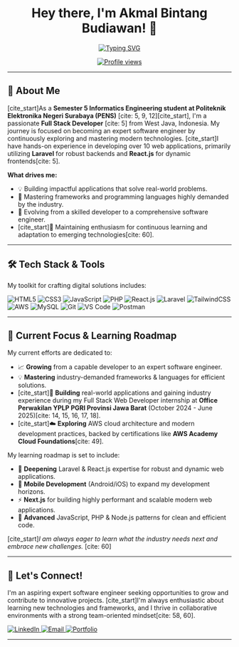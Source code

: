 <h1 align="center">Hey there, I'm Akmal Bintang Budiawan! 👋</h1>

<p align="center">
  <a href="https://git.io/typing-svg">
    <img src="https://readme-typing-svg.herokuapp.com?font=Fira+Code&size=28&pause=1000&color=F7DF1E&width=435&lines=Full+Stack+Developer;Crafting+digital+solutions;Building+web+applications;Passionate+learner" alt="Typing SVG" />
  </a>
</p>

<p align="center">
  <a href="https://github.com/your-github-username">
    <img src="https://komarev.com/ghpvc/?username=your-github-username&color=blueviolet&style=flat&label=Profile%20Views" alt="Profile views" />
  </a>
</p>

---

## 🚀 About Me

[cite_start]As a **Semester 5 Informatics Engineering student at Politeknik Elektronika Negeri Surabaya (PENS)** [cite: 5, 9, 12][cite_start], I'm a passionate **Full Stack Developer** [cite: 5] from West Java, Indonesia. My journey is focused on becoming an expert software engineer by continuously exploring and mastering modern technologies. [cite_start]I have hands-on experience in developing over 10 web applications, primarily utilizing **Laravel** for robust backends and **React.js** for dynamic frontends[cite: 5].

**What drives me:**
* 💡 Building impactful applications that solve real-world problems.
* 🌱 Mastering frameworks and programming languages highly demanded by the industry.
* 🎯 Evolving from a skilled developer to a comprehensive software engineer.
* [cite_start]🚀 Maintaining enthusiasm for continuous learning and adaptation to emerging technologies[cite: 60].

---

## 🛠️ Tech Stack & Tools

My toolkit for crafting digital solutions includes:

<p align="left">
  <img src="https://img.shields.io/badge/HTML5-E34F26?style=flat&logo=html5&logoColor=white" alt="HTML5"/>
  <img src="https://img.shields.io/badge/CSS3-1572B6?style=flat&logo=css3&logoColor=white" alt="CSS3"/>
  <img src="https://img.shields.io/badge/JavaScript-F7DF1E?style=flat&logo=javascript&logoColor=black" alt="JavaScript"/>
  <img src="https://img.shields.io/badge/PHP-777BB4?style=flat&logo=php&logoColor=white" alt="PHP"/>
  
  <img src="https://img.shields.io/badge/React-20232A?style=flat&logo=react&logoColor=61DAFB" alt="React.js"/>
  <img src="https://img.shields.io/badge/Laravel-FF2D20?style=flat&logo=laravel&logoColor=white" alt="Laravel"/>
  <img src="https://img.shields.io/badge/TailwindCSS-38B2AC?style=flat&logo=tailwind-css&logoColor=white" alt="TailwindCSS"/>
  
  <img src="https://img.shields.io/badge/Amazon_AWS-FF9900?style=flat&logo=amazonaws&logoColor=white" alt="AWS"/>
  
  <img src="https://img.shields.io/badge/MySQL-4479A1?style=flat&logo=mysql&logoColor=white" alt="MySQL"/>
  
  <img src="https://img.shields.io/badge/Git-F05032?style=flat&logo=git&logoColor=white" alt="Git"/>
  <img src="https://img.shields.io/badge/VS%20Code-007ACC?style=flat&logo=visual-studio-code&logoColor=white" alt="VS Code"/>
  <img src="https://img.shields.io/badge/Postman-FF6C37?style=flat&logo=postman&logoColor=white" alt="Postman"/>
</p>

---

## 🎯 Current Focus & Learning Roadmap

My current efforts are dedicated to:
* 📈 **Growing** from a capable developer to an expert software engineer.
* 💡 **Mastering** industry-demanded frameworks & languages for efficient solutions.
* [cite_start]🏢 **Building** real-world applications and gaining industry experience during my Full Stack Web Developer internship at **Office Perwakilan YPLP PGRI Provinsi Jawa Barat** (October 2024 - June 2025)[cite: 14, 15, 16, 17, 18].
* [cite_start]☁️ **Exploring** AWS cloud architecture and modern development practices, backed by certifications like **AWS Academy Cloud Foundations**[cite: 49].

My learning roadmap is set to include:
* 🚀 **Deepening** Laravel & React.js expertise for robust and dynamic web applications.
* 📱 **Mobile Development** (Android/iOS) to expand my development horizons.
* ⚡ **Next.js** for building highly performant and scalable modern web applications.
* 💪 **Advanced** JavaScript, PHP & Node.js patterns for clean and efficient code.

[cite_start]_I am always eager to learn what the industry needs next and embrace new challenges._ [cite: 60]

---

## 💫 Let's Connect!

I'm an aspiring expert software engineer seeking opportunities to grow and contribute to innovative projects. [cite_start]I'm always enthusiastic about learning new technologies and frameworks, and I thrive in collaborative environments with a strong team-oriented mindset[cite: 58, 60].

<p align="left">
  <a href="https://linkedin.com/in/akmal-bintang-budiawan-910916280" target="_blank">
    <img src="https://img.shields.io/badge/LinkedIn-0077B5?style=flat&logo=linkedin&logoColor=white" alt="LinkedIn"/>
  </a>
  <a href="mailto:akmalbintang33@gmail.com" target="_blank">
    <img src="https://img.shields.io/badge/Email-EA4335?style=flat&logo=gmail&logoColor=white" alt="Email"/>
  </a>
  <a href="https://akmalbb-site.vercel.app/" target="_blank">
    <img src="https://img.shields.io/badge/Portfolio-000000?style=flat&logo=vercel&logoColor=white" alt="Portfolio"/>
  </a>
</p>

---